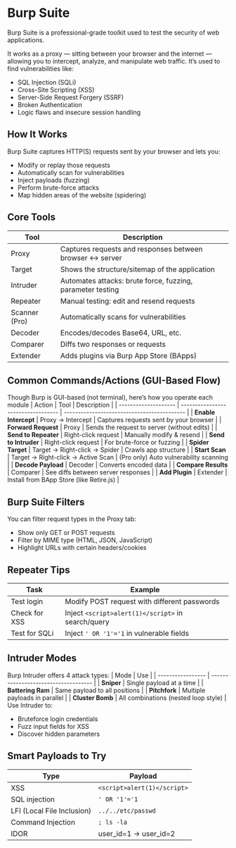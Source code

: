 # Burp Suite

Burp Suite is a professional-grade toolkit used to test the security of web applications.

It works as a proxy — sitting between your browser and the internet — allowing you to intercept, analyze, and manipulate web traffic.
It’s used to find vulnerabilities like:
- SQL Injection (SQLi)
- Cross-Site Scripting (XSS)
- Server-Side Request Forgery (SSRF)
- Broken Authentication
- Logic flaws and insecure session handling

## How It Works
Burp Suite captures HTTP(S) requests sent by your browser and lets you:
- Modify or replay those requests
- Automatically scan for vulnerabilities
- Inject payloads (fuzzing)
- Perform brute-force attacks
- Map hidden areas of the website (spidering)


## Core Tools
| Tool              | Description                                            |
| ----------------- | -------------------------------------------------------|
| Proxy         | Captures requests and responses between browser ↔ server   |
| Target        | Shows the structure/sitemap of the application             |
| Intruder      | Automates attacks: brute force, fuzzing, parameter testing |
| Repeater      | Manual testing: edit and resend requests                   |
| Scanner (Pro) | Automatically scans for vulnerabilities                    |
| Decoder       | Encodes/decodes Base64, URL, etc.                          |
| Comparer      | Diffs two responses or requests                            |
| Extender      | Adds plugins via Burp App Store (BApps)                    |


## Common Commands/Actions (GUI-Based Flow)
Though Burp is GUI-based (not terminal), here’s how you operate each module
| Action               | Tool                               | Description                                 |
| -------------------- | ---------------------------------- | ------------------------------------------- |
| **Enable Intercept** | Proxy → Intercept                  | Captures requests sent by your browser      |
| **Forward Request**  | Proxy                              | Sends the request to server (without edits) |
| **Send to Repeater** | Right-click request                | Manually modify & resend                    |
| **Send to Intruder** | Right-click request                | For brute-force or fuzzing                  |
| **Spider Target**    | Target → Right-click → Spider      | Crawls app structure                        |
| **Start Scan**       | Target → Right-click → Active Scan | (Pro only) Auto vulnerability scanning      |
| **Decode Payload**   | Decoder                            | Converts encoded data                       |
| **Compare Results**  | Comparer                           | See diffs between server responses          |
| **Add Plugin**       | Extender                           | Install from BApp Store (like Retire.js)    |


## Burp Suite Filters
You can filter request types in the Proxy tab:
- Show only GET or POST requests
- Filter by MIME type (HTML, JSON, JavaScript)
- Highlight URLs with certain headers/cookies

## Repeater Tips
| Task          | Example                                            |
| ------------- | -------------------------------------------------- |
| Test login    | Modify POST request with different passwords       |
| Check for XSS | Inject `<script>alert(1)</script>` in search/query |
| Test for SQLi | Inject `' OR '1'='1` in vulnerable fields          |

## Intruder Modes
Burp Intruder offers 4 attack types:
| Mode              | Use                                  |
| ----------------- | ------------------------------------ |
| **Sniper**        | Single payload at a time             |
| **Battering Ram** | Same payload to all positions        |
| **Pitchfork**     | Multiple payloads in parallel        |
| **Cluster Bomb**  | All combinations (nested loop style) |
Use Intruder to:
- Bruteforce login credentials
- Fuzz input fields for XSS
- Discover hidden parameters

## Smart Payloads to Try
| Type              | Payload                     |
| ----------------- | --------------------------- |
| XSS               | `<script>alert(1)</script>` |
| SQL injection     | `' OR '1'='1`               |
| LFI (Local File Inclusion) | `../../etc/passwd` |
| Command Injection | `; ls -la`                  |
|IDOR	              |user_id=1 → user_id=2        |

